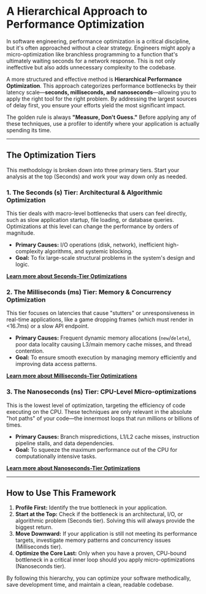 # A Hierarchical Approach to Performance Optimization

In software engineering, performance optimization is a critical discipline, but it's often approached without a clear strategy. Engineers might apply a micro-optimization like branchless programming to a function that's ultimately waiting seconds for a network response. This is not only ineffective but also adds unnecessary complexity to the codebase.

A more structured and effective method is **Hierarchical Performance Optimization**. This approach categorizes performance bottlenecks by their latency scale—**seconds, milliseconds, and nanoseconds**—allowing you to apply the right tool for the right problem. By addressing the largest sources of delay first, you ensure your efforts yield the most significant impact.

The golden rule is always **"Measure, Don't Guess."** Before applying any of these techniques, use a profiler to identify where your application is actually spending its time.

---

## The Optimization Tiers

This methodology is broken down into three primary tiers. Start your analysis at the top (Seconds) and work your way down only as needed.

### 1. The Seconds (s) Tier: Architectural & Algorithmic Optimization
This tier deals with macro-level bottlenecks that users can feel directly, such as slow application startup, file loading, or database queries. Optimizations at this level can change the performance by orders of magnitude.

- **Primary Causes:** I/O operations (disk, network), inefficient high-complexity algorithms, and systemic blocking.
- **Goal:** To fix large-scale structural problems in the system's design and logic.

**[Learn more about Seconds-Tier Optimizations](./seconds-tier-optimizations.md)**

### 2. The Milliseconds (ms) Tier: Memory & Concurrency Optimization
This tier focuses on latencies that cause "stutters" or unresponsiveness in real-time applications, like a game dropping frames (which must render in <16.7ms) or a slow API endpoint.

- **Primary Causes:** Frequent dynamic memory allocations (`new`/`delete`), poor data locality causing L3/main memory cache misses, and thread contention.
- **Goal:** To ensure smooth execution by managing memory efficiently and improving data access patterns.

**[Learn more about Milliseconds-Tier Optimizations](./milliseconds-tier-optimizations.md)**

### 3. The Nanoseconds (ns) Tier: CPU-Level Micro-optimizations
This is the lowest level of optimization, targeting the efficiency of code executing on the CPU. These techniques are only relevant in the absolute "hot paths" of your code—the innermost loops that run millions or billions of times.

- **Primary Causes:** Branch mispredictions, L1/L2 cache misses, instruction pipeline stalls, and data dependencies.
- **Goal:** To squeeze the maximum performance out of the CPU for computationally intensive tasks.

**[Learn more about Nanoseconds-Tier Optimizations](./nanoseconds-tier-optimizations.md)**

---

## How to Use This Framework

1.  **Profile First:** Identify the true bottleneck in your application.
2.  **Start at the Top:** Check if the bottleneck is an architectural, I/O, or algorithmic problem (Seconds tier). Solving this will always provide the biggest return.
3.  **Move Downward:** If your application is still not meeting its performance targets, investigate memory patterns and concurrency issues (Milliseconds tier).
4.  **Optimize the Core Last:** Only when you have a proven, CPU-bound bottleneck in a critical inner loop should you apply micro-optimizations (Nanoseconds tier).

By following this hierarchy, you can optimize your software methodically, save development time, and maintain a clean, readable codebase.